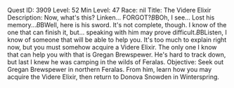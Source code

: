 Quest ID: 3909
Level: 52
Min Level: 47
Race: nil
Title: The Videre Elixir
Description: Now, what's this? Linken... FORGOT?$B$BOh, I see... Lost his memory...$B$BWell, here is his sword. It's not complete, though. I know of the one that can finish it, but... speaking with him may prove difficult.$B$BListen, I know of someone that will be able to help you. It's too much to explain right now, but you must somehow acquire a Videre Elixir. The only one I know that can help you with that is Gregan Brewspewer. He's hard to track down, but last I knew he was camping in the wilds of Feralas.
Objective: Seek out Gregan Brewspewer in northern Feralas. From him, learn how you may acquire the Videre Elixir, then return to Donova Snowden in Winterspring.
